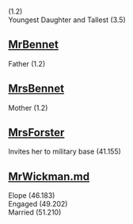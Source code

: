 (1.2)  
Youngest Daughter and Tallest (3.5)

[MrBennet](MrBennet.md)
-----------------------

Father (1.2)

[MrsBennet](MrsBennet.md)
-------------------------

Mother (1.2)

[MrsForster](MrsForster.md)
---------------------------

Invites her to military base (41.155)

[MrWickman.md](MrWickmand.md)
-----------------------------

Elope (46.183)  
Engaged (49.202)  
Married (51.210)
